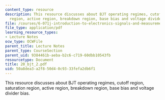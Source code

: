 ```yaml
---
content_type: resource
description: This resource discusses about BJT operating regimes, cutoff region, saturation
  region, active region, breakdown region, base bias and voltage divider bias.
file: /courses/6-071j-introduction-to-electronics-signals-and-measurement-spring-2006/50a8dea3a2f850d40c9333fefa2db6f1_20_bjt_2.pdf
file_type: application/pdf
learning_resource_types:
- Lecture Notes
ocw_type: OCWFile
parent_title: Lecture Notes
parent_type: CourseSection
parent_uid: 9384461b-aeba-b2c6-c719-60dbb10543fb
resourcetype: Document
title: 20_bjt_2.pdf
uid: 50a8dea3-a2f8-50d4-0c93-33fefa2db6f1
---
```

This resource discusses about BJT operating regimes, cutoff region, saturation region, active region, breakdown region, base bias and voltage divider bias.